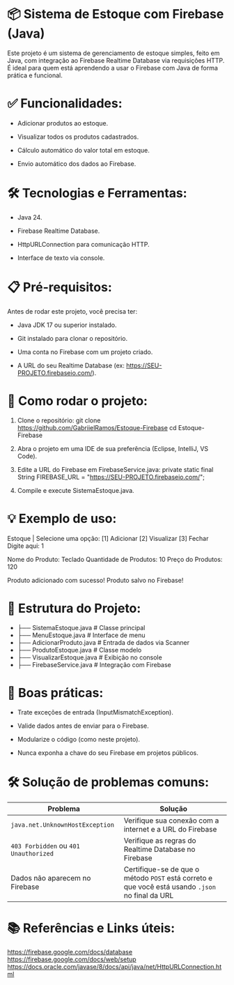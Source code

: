 # 📦 Sistema de Estoque com Firebase (Java)
Este projeto é um sistema de gerenciamento de estoque simples, feito em Java, com integração ao Firebase Realtime Database via requisições HTTP. É ideal para quem está aprendendo a usar o Firebase com Java de forma prática e funcional.

# ✅ Funcionalidades:
- Adicionar produtos ao estoque.

- Visualizar todos os produtos cadastrados.

- Cálculo automático do valor total em estoque.

- Envio automático dos dados ao Firebase.

# 🛠️ Tecnologias e Ferramentas:
- Java 24.

- Firebase Realtime Database.

- HttpURLConnection para comunicação HTTP.

- Interface de texto via console.

# 📋 Pré-requisitos:
Antes de rodar este projeto, você precisa ter:

- Java JDK 17 ou superior instalado.

- Git instalado para clonar o repositório.

- Uma conta no Firebase com um projeto criado.

- A URL do seu Realtime Database (ex: https://SEU-PROJETO.firebaseio.com/).

# 🚀 Como rodar o projeto:

1. Clone o repositório:
    git clone https://github.com/GabriielRamos/Estoque-Firebase
    cd Estoque-Firebase

2. Abra o projeto em uma IDE de sua preferência (Eclipse, IntelliJ, VS Code).

3. Edite a URL do Firebase em FirebaseService.java:
    private static final String FIREBASE_URL = "https://SEU-PROJETO.firebaseio.com/";

4. Compile e execute SistemaEstoque.java.

# 💡 Exemplo de uso:

  Estoque | Selecione uma opção:
  [1] Adicionar
  [2] Visualizar
  [3] Fechar
  Digite aqui: 1
  
  Nome do Produto: Teclado
  Quantidade de Produtos: 10
  Preço do Produtos: 120
  
  Produto adicionado com sucesso!
  Produto salvo no Firebase!

# 🧠 Estrutura do Projeto:

-  ├── SistemaEstoque.java          # Classe principal
-  ├── MenuEstoque.java             # Interface de menu
-  ├── AdicionarProduto.java        # Entrada de dados via Scanner
-  ├── ProdutoEstoque.java          # Classe modelo
-  ├── VisualizarEstoque.java       # Exibição no console
-  ├── FirebaseService.java         # Integração com Firebase

# 🧰 Boas práticas:

- Trate exceções de entrada (InputMismatchException).

- Valide dados antes de enviar para o Firebase.

- Modularize o código (como neste projeto).

- Nunca exponha a chave do seu Firebase em projetos públicos.

# 🛠️ Solução de problemas comuns:

  | Problema                              | Solução                                                                                          |
  | ------------------------------------- | ------------------------------------------------------------------------------------------------ |
  | `java.net.UnknownHostException`       | Verifique sua conexão com a internet e a URL do Firebase                                         |
  | `403 Forbidden` ou `401 Unauthorized` | Verifique as regras do Realtime Database no Firebase                                             |
  | Dados não aparecem no Firebase        | Certifique-se de que o método `POST` está correto e que você está usando `.json` no final da URL |

# 📚 Referências e Links úteis:
  https://firebase.google.com/docs/database
  https://firebase.google.com/docs/web/setup
  https://docs.oracle.com/javase/8/docs/api/java/net/HttpURLConnection.html

